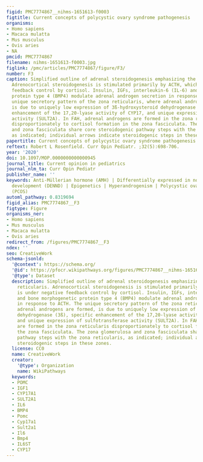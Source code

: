 ```yaml
---
figid: PMC7774867__nihms-1651613-f0003
figtitle: Current concepts of polycystic ovary syndrome pathogenesis
organisms:
- Homo sapiens
- Macaca mulatta
- Mus musculus
- Ovis aries
- NA
pmcid: PMC7774867
filename: nihms-1651613-f0003.jpg
figlink: /pmc/articles/PMC7774867/figure/F3/
number: F3
caption: Simplified outline of adrenal steroidogenesis emphasizing the zona reticularis.
  Adrenocortical steroidogenesis is stimulated primarily by ACTH, which is under negative
  feedback control by cortisol. Insulin, IGFs, interleukin-6 (IL-6) and bone morphogenetic
  protein type 4 (BMP4) modulate adrenal androgen secretion in response to ACTH. The
  unique secretory pattern of the zona reticularis, where adrenal androgens are formed,
  is due to uniquely low expression of 3ß-hydroxysteroid dehydrogenase (3ß), specific
  enhancement of the 17,20-lyase activity of CYP17, and unique expression of sulfotransferase
  activity (SULT2A). In FAH, adrenal androgens are formed in the zona reticularis
  disproportionately to cortisol formation in the zona fasciculata. The zona glomerulosa
  and zona fasciculata share core steroidogenic pathway steps with the zona reticularis,
  as indicated; individual arrows indicate steroidogenic steps in these zones.
papertitle: Current concepts of polycystic ovary syndrome pathogenesis.
reftext: Robert L Rosenfield. Curr Opin Pediatr. ;32(5):698-706.
year: '2020'
doi: 10.1097/MOP.0000000000000945
journal_title: Current opinion in pediatrics
journal_nlm_ta: Curr Opin Pediatr
publisher_name: ''
keywords: Anti-Müllerian hormone (AMH) | Differentially expressed in normal and neoplastic
  development (DENND) | Epigenetics | Hyperandrogenism | Polycystic ovary syndrome
  (PCOS)
automl_pathway: 0.8319694
figid_alias: PMC7774867__F3
figtype: Figure
organisms_ner:
- Homo sapiens
- Mus musculus
- Macaca mulatta
- Ovis aries
redirect_from: /figures/PMC7774867__F3
ndex: ''
seo: CreativeWork
schema-jsonld:
  '@context': https://schema.org/
  '@id': https://pfocr.wikipathways.org/figures/PMC7774867__nihms-1651613-f0003.html
  '@type': Dataset
  description: Simplified outline of adrenal steroidogenesis emphasizing the zona
    reticularis. Adrenocortical steroidogenesis is stimulated primarily by ACTH, which
    is under negative feedback control by cortisol. Insulin, IGFs, interleukin-6 (IL-6)
    and bone morphogenetic protein type 4 (BMP4) modulate adrenal androgen secretion
    in response to ACTH. The unique secretory pattern of the zona reticularis, where
    adrenal androgens are formed, is due to uniquely low expression of 3ß-hydroxysteroid
    dehydrogenase (3ß), specific enhancement of the 17,20-lyase activity of CYP17,
    and unique expression of sulfotransferase activity (SULT2A). In FAH, adrenal androgens
    are formed in the zona reticularis disproportionately to cortisol formation in
    the zona fasciculata. The zona glomerulosa and zona fasciculata share core steroidogenic
    pathway steps with the zona reticularis, as indicated; individual arrows indicate
    steroidogenic steps in these zones.
  license: CC0
  name: CreativeWork
  creator:
    '@type': Organization
    name: WikiPathways
  keywords:
  - POMC
  - IGF1
  - CYP17A1
  - SULT2A1
  - IL6
  - BMP4
  - Pomc
  - Cyp17a1
  - Sult2a1
  - Il6
  - Bmp4
  - IL6ST
  - CYP17
---
```

